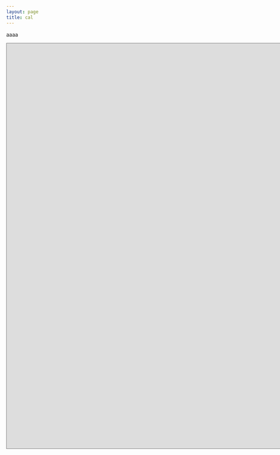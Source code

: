 ```yaml
---
layout: page
title: cal
---
```


aaaa

<iframe src="https://calendar.google.com/calendar/embed?height=1080&wkst=1&bgcolor=%23ffffff&ctz=America%2FToronto&showTitle=0&showPrint=0&showTabs=0&showCalendars=0&src=dW5hd2FyZWNvcmdpQGdtYWlsLmNvbQ&src=MDU1bmxmYmFvcnRlMnE2NDFkM2Y1cHVuczBAZ3JvdXAuY2FsZW5kYXIuZ29vZ2xlLmNvbQ&src=aWo4MzZ0NHF0cHVuMDY2OXZnNjAxOTNmZjBAZ3JvdXAuY2FsZW5kYXIuZ29vZ2xlLmNvbQ&src=N2YxbzBodGczOXFlMm51bm5mZzV1ZmJnMnNAZ3JvdXAuY2FsZW5kYXIuZ29vZ2xlLmNvbQ&src=cmpmbzFzYWJkZXV2dmg0MW1tNXBhaDZqOW9AZ3JvdXAuY2FsZW5kYXIuZ29vZ2xlLmNvbQ&color=%23039BE5&color=%23B39DDB&color=%23F4511E&color=%230B8043&color=%234285F4" style="border:solid 1px #777" width="1920" height="1080" frameborder="0" scrolling="no"></iframe>
